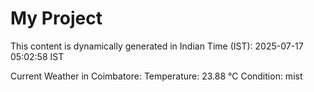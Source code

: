# My Project

This content is dynamically generated in Indian Time (IST): 2025-07-17 05:02:58 IST


Current Weather in Coimbatore:
Temperature: 23.88 °C
Condition: mist
